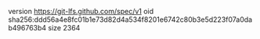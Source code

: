 version https://git-lfs.github.com/spec/v1
oid sha256:ddd56a4e8fc01b1e73d82d4a534f8201e6742c80b3e5d223f07a0dab496763b4
size 2364
